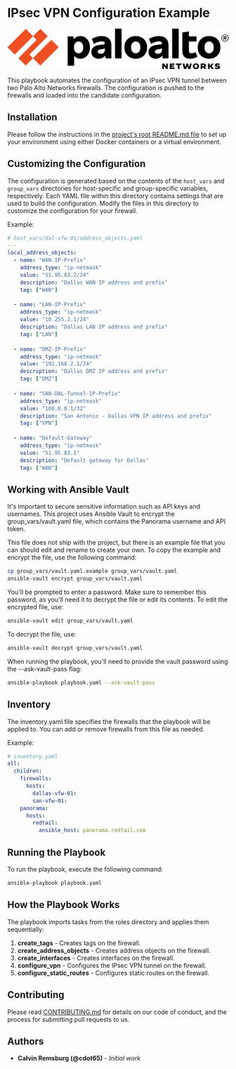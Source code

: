 # IPsec VPN Configuration Example

![Palo Alto Networks](../../../images/paloaltonetworks_logo.png)

This playbook automates the configuration of an IPsec VPN tunnel between two Palo Alto Networks firewalls. The configuration is pushed to the firewalls and loaded into the candidate configuration.

## Installation

Please follow the instructions in the [project's root README.md file](../../../README.md) to set up your environment using either Docker containers or a virtual environment.

## Customizing the Configuration

The configuration is generated based on the contents of the `host_vars` and `group_vars` directories for host-specific and group-specific variables, respectively. Each YAML file within this directory contains settings that are used to build the configuration. Modify the files in this directory to customize the configuration for your firewall.

Example:

```yaml
# host_vars/dal-vfw-01/address_objects.yaml
---
local_address_objects:
  - name: "WAN-IP-Prefix"
    address_type: "ip-netmask"
    value: "51.95.83.2/24"
    description: "Dallas WAN IP address and prefix"
    tag: ["WAN"]

  - name: "LAN-IP-Prefix"
    address_type: "ip-netmask"
    value: "10.255.2.1/24"
    description: "Dallas LAN IP address and prefix"
    tag: ["LAN"]

  - name: "DMZ-IP-Prefix"
    address_type: "ip-netmask"
    value: "192.168.2.1/24"
    description: "Dallas DMZ IP address and prefix"
    tag: ["DMZ"]

  - name: "SAN-DAL-Tunnel-IP-Prefix"
    address_type: "ip-netmask"
    value: "100.0.0.1/32"
    description: "San Antonio - Dallas VPN IP address and prefix"
    tag: ["VPN"]

  - name: "Default-Gateway"
    address_type: "ip-netmask"
    value: "51.95.83.1"
    description: "Default gateway for Dallas"
    tag: ["WAN"]
```

## Working with Ansible Vault

It's important to secure sensitive information such as API keys and usernames. This project uses Ansible Vault to encrypt the group_vars/vault.yaml file, which contains the Panorama username and API token.

This file does not ship with the project, but there is an example file that you can should edit and rename to create your own. To copy the example and encrypt the file, use the following command:

```bash
cp group_vars/vault.yaml.example group_vars/vault.yaml
ansible-vault encrypt group_vars/vault.yaml
```

You'll be prompted to enter a password. Make sure to remember this password, as you'll need it to decrypt the file or edit its contents. To edit the encrypted file, use:

```bash
ansible-vault edit group_vars/vault.yaml
```

To decrypt the file, use:

```bash
ansible-vault decrypt group_vars/vault.yaml
```

When running the playbook, you'll need to provide the vault password using the --ask-vault-pass flag:

```bash
ansible-playbook playbook.yaml --ask-vault-pass
```

## Inventory

The inventory.yaml file specifies the firewalls that the playbook will be applied to. You can add or remove firewalls from this file as needed.

Example:

```yaml
# inventory.yaml
all:
  children:
    firewalls:
      hosts:
        dallas-vfw-01:
        san-vfw-01:
    panorama:
      hosts:
        redtail:
          ansible_host: panorama.redtail.com
```

## Running the Playbook

To run the playbook, execute the following command:

```bash
ansible-playbook playbook.yaml
```

## How the Playbook Works

The playbook imports tasks from the roles directory and applies them sequentially:

1. **create_tags** - Creates tags on the firewall.
2. **create_address_objects** - Creates address objects on the firewall.
3. **create_interfaces** - Creates interfaces on the firewall.
4. **configure_vpn** - Configures the IPsec VPN tunnel on the firewall.
5. **configure_static_routes** - Configures static routes on the firewall.

## Contributing

Please read [CONTRIBUTING.md](../../../CONTRIBUTING.md) for details on our code of conduct, and the process for submitting pull requests to us.

## Authors

- **Calvin Remsburg (@cdot65)** - _Initial work_
